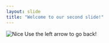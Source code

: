 ```yaml
---
layout: slide
title: "Welcome to our second slide!"
---
```

![Nice](https://media.giphy.com/media/3oEjI5VtIhHvK37WYo/giphy.gifg)
Use the left arrow to go back!
